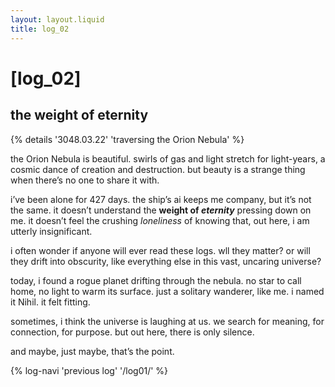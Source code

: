 ```yaml
---
layout: layout.liquid
title: log_02
---
```


# [log_02]

## the weight of eternity

{% details '3048.03.22' 'traversing the Orion Nebula' %}

the Orion Nebula is beautiful. swirls of gas and light stretch for light-years, a cosmic dance of creation and destruction. but beauty is a strange thing when there’s no one to share it with.

i’ve been alone for 427 days. the ship’s ai keeps me company, but it’s not the same. it doesn’t understand the __weight of _eternity___ pressing down on me. it doesn’t feel the crushing _loneliness_ of knowing that, out here, i am utterly insignificant.

i often wonder if anyone will ever read these logs. wll they matter? or will they drift into obscurity, like everything else in this vast, uncaring universe?

today, i found a rogue planet drifting through the nebula. no star to call home, no light to warm its surface. just a solitary wanderer, like me. i named it Nihil. it felt fitting.

sometimes, i think the universe is laughing at us. we search for meaning, for connection, for purpose. but out here, there is only silence. 

and maybe, just maybe, that’s the point.

{% log-navi 'previous log' '/log01/' %}